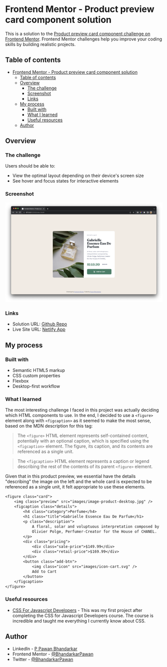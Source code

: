# Frontend Mentor - Product preview card component solution

This is a solution to the [Product preview card component challenge on Frontend Mentor](https://www.frontendmentor.io/challenges/product-preview-card-component-GO7UmttRfa). Frontend Mentor challenges help you improve your coding skills by building realistic projects. 

## Table of contents

- [Frontend Mentor - Product preview card component solution](#frontend-mentor---product-preview-card-component-solution)
	- [Table of contents](#table-of-contents)
	- [Overview](#overview)
		- [The challenge](#the-challenge)
		- [Screenshot](#screenshot)
		- [Links](#links)
	- [My process](#my-process)
		- [Built with](#built-with)
		- [What I learned](#what-i-learned)
		- [Useful resources](#useful-resources)
	- [Author](#author)

## Overview

### The challenge

Users should be able to:

- View the optimal layout depending on their device's screen size
- See hover and focus states for interactive elements

### Screenshot

![Desktop View](https://github.com/BhandarkarPawan/product-preview-card-component/blob/master/results/Desktop.png?raw=true)
### Links

- Solution URL: [Github Repo](https://github.com/BhandarkarPawan/product-preview-card-component)
- Live Site URL: [Netlify App](https://app.netlify.com/sites/bhandarkarpawan-product-preview-card-component/settings/domain)

## My process

### Built with

- Semantic HTML5 markup
- CSS custom properties
- Flexbox
- Desktop-first workflow

### What I learned
The most interesting challenge I faced in this project was actually deciding which HTML components to use. In the end, I decided to use a `<figure>` element along with `<figcaption>` as it seemed to make the most sense, based on the MDN description for this tag: 

> The `<figure>` HTML element represents self-contained content, potentially with an optional caption, which is specified using the `<figcaption>` element. The figure, its caption, and its contents are referenced as a single unit.

> The `<figcaption>` HTML element represents a caption or legend describing the rest of the contents of its parent `<figure>` element.


Given that in this product preview, we essential have the details "describing" the image on the left and the whole card is expected to be referenced as a single unit, it felt appropriate to use these elements. 

```
<figure class="card">
	<img class="preview" src="images/image-product-desktop.jpg" />
	<figcaption class="details">
		<h4 class="category">Perfume</h4>
		<h1 class="title">Gabrielle Essence Eau De Parfum</h1>
		<p class="description">
			A floral, solar and voluptuous interpretation composed by
			Olivier Polge, Perfumer-Creator for the House of CHANEL.
		</p>
		<div class="pricing">
			<div class="sale-price">$149.99</div>
			<div class="retail-price">$169.99</div>
		</div>
		<button class="add-btn">
			<img class="icon" src="images/icon-cart.svg" />
			Add to Cart
		</button>
	</figcaption>
</figure>
```

### Useful resources

- [CSS For Javascript Developers](https://courses.joshwcomeau.com/css-for-js) - This was my first project after completing the CSS for Javascript Developers course. The course is incredible and taught me everything I currently know about CSS. 
## Author

- LinkedIn - [P Pawan Bhandarkar](https://www.linkedin.com/in/pawan-bhandarkar-b18370137/)
- Frontend Mentor - [@BhandarkarPawan](https://www.frontendmentor.io/profile/BhandarkarPawan)
- Twitter - [@BhandarkarPawan](https://twitter.com/BhandarkarPawan)